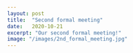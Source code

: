 ```yaml
---
layout: post
title:  "Second formal meeting"
date:   2020-10-21
excerpt: "Our second formal meeting!"
image: "/images/2nd_formal_meeting.jpg"
---
```



